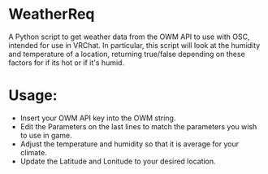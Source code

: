 # WeatherReq
A Python script to get weather data from the OWM API to use with OSC, intended for use in VRChat.
In particular, this script will look at the humidity and temperature of a location, returning true/false depending on these factors for if its hot or if it's humid.

# Usage:
- Insert your OWM API key into the OWM string. 
- Edit the Parameters on the last lines to match the parameters you wish to use in game. 
- Adjust the temperature and humidity so that it is average for your climate.
- Update the Latitude and Lonitude to your desired location.
